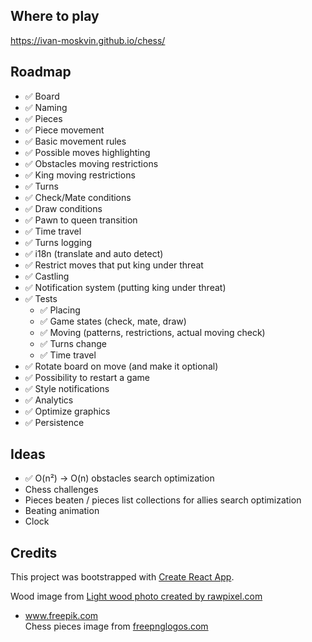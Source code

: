 ## Where to play

https://ivan-moskvin.github.io/chess/

## Roadmap

- ✅ Board
- ✅ Naming
- ✅ Pieces
- ✅ Piece movement
- ✅ Basic movement rules
- ✅ Possible moves highlighting
- ✅ Obstacles moving restrictions
- ✅ King moving restrictions
- ✅ Turns
- ✅ Check/Mate conditions
- ✅ Draw conditions
- ✅ Pawn to queen transition
- ✅ Time travel
- ✅ Turns logging
- ✅ i18n (translate and auto detect)
- ✅ Restrict moves that put king under threat
- ✅ Castling
- ✅ Notification system (putting king under threat)
- ✅ Tests
    - ✅ Placing
    - ✅ Game states (check, mate, draw)
    - ✅ Moving (patterns, restrictions, actual moving check)
    - ✅ Turns change
    - ✅ Time travel
- ✅ Rotate board on move (and make it optional)
- ✅ Possibility to restart a game
- ✅ Style notifications
- ✅ Analytics
- ✅ Optimize graphics
- ✅ Persistence

## Ideas

- ✅ O(n²) → O(n) obstacles search optimization
- Chess challenges
- Pieces beaten / pieces list collections for allies search optimization
- Beating animation
- Clock

## Credits

This project was bootstrapped with [Create React App](https://github.com/facebook/create-react-app).

Wood image from <a href="https://www.freepik.com/photos/light-wood">Light wood photo created by rawpixel.com

- www.freepik.com</a><br />
  Chess pieces image from <a href="https://www.freepnglogos.com/pics/chess">freepnglogos.com</a>
